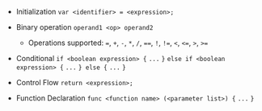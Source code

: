 - Initialization
	`var <identifier> = <expression>;`

- Binary operation
	`operand1 <op> operand2`

	- Operations supported: `=`, `+`, `-`, `*`, `/`, `==`, `!`, `!=`, `<`, `<=`, `>`, `>=`

- Conditional
	`if <boolean expression> {`
	`...`
	`}`
	`else if <boolean expression> {`
	`...`
	`} else {`
	`...`
	`}`

- Control Flow
	`return <expression>;`

- Function Declaration
	`func <function name> (<parameter list>) {`
	`...`
	`}`